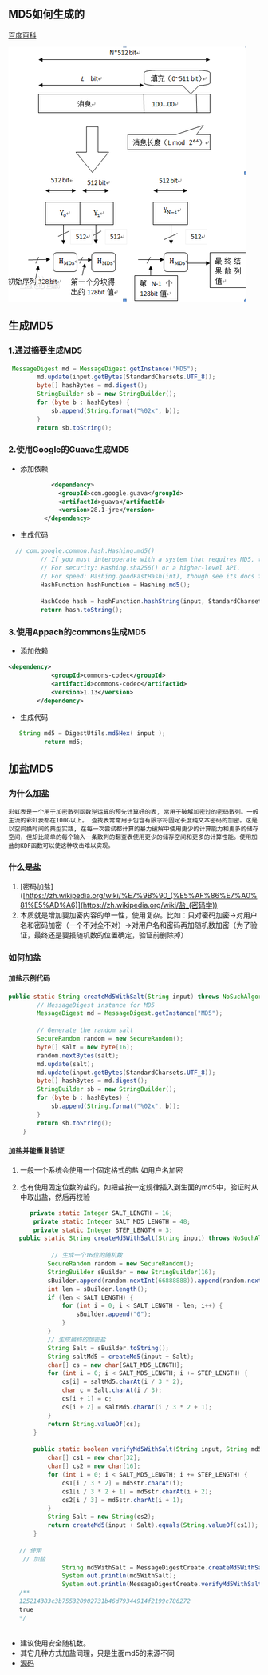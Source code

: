 ##  MD5如何生成的
[百度百科](https://baike.baidu.com/item/MD5)

![md5](../images/md5.png)

##  生成MD5

### 1.通过摘要生成MD5

``` java
 MessageDigest md = MessageDigest.getInstance("MD5");
        md.update(input.getBytes(StandardCharsets.UTF_8));
        byte[] hashBytes = md.digest();
        StringBuilder sb = new StringBuilder();
        for (byte b : hashBytes) {
            sb.append(String.format("%02x", b));
        }
        return sb.toString();
```

### 2.使用Google的Guava生成MD5

- 添加依赖

``` xml
            <dependency>
              <groupId>com.google.guava</groupId>
              <artifactId>guava</artifactId>
              <version>28.1-jre</version>
          </dependency>
```
- 生成代码

 ``` java
   // com.google.common.hash.Hashing.md5()
          // If you must interoperate with a system that requires MD5, then use this method, despite its deprecation. But if you can choose your hash function, avoid MD5, which is neither fast nor secure. As of January 2017, we suggest:
          // For security: Hashing.sha256() or a higher-level API.
          // For speed: Hashing.goodFastHash(int), though see its docs for caveats.
          HashFunction hashFunction = Hashing.md5();
  
          HashCode hash = hashFunction.hashString(input, StandardCharsets.UTF_8);
          return hash.toString();
 ```

### 3.使用Appach的commons生成MD5

- 添加依赖

``` xml
<dependency>
            <groupId>commons-codec</groupId>
            <artifactId>commons-codec</artifactId>
            <version>1.13</version>
        </dependency>
```
- 生成代码

``` java
   String md5 = DigestUtils.md5Hex( input );
          return md5;
```

  

## 加盐MD5

### 为什么加盐

``` 
彩虹表是一个用于加密散列函数逆运算的预先计算好的表, 常用于破解加密过的密码散列。一般主流的彩虹表都在100G以上。 查找表常常用于包含有限字符固定长度纯文本密码的加密。这是以空间换时间的典型实践, 在每一次尝试都计算的暴力破解中使用更少的计算能力和更多的储存空间，但却比简单的每个输入一条散列的翻查表使用更少的储存空间和更多的计算性能。使用加盐的KDF函数可以使这种攻击难以实现。
```

### 什么是盐

1.  [密码加盐]([https://zh.wikipedia.org/wiki/%E7%9B%90_(%E5%AF%86%E7%A0%81%E5%AD%A6)](https://zh.wikipedia.org/wiki/盐_(密码学))
2. 本质就是增加要加密内容的单一性，使用复杂。比如：只对密码加密->对用户名和密码加密（一个不对全不对）->对用户名和密码再加随机数加密（为了验证，最终还是要报随机数的位置确定，验证前删除掉）

### 如何加盐

#### 加盐示例代码

``` java
public static String createMd5WithSalt(String input) throws NoSuchAlgorithmException {
        // MessageDigest instance for MD5
        MessageDigest md = MessageDigest.getInstance("MD5");

        // Generate the random salt
        SecureRandom random = new SecureRandom();
        byte[] salt = new byte[16];
        random.nextBytes(salt);
        md.update(salt);
        md.update(input.getBytes(StandardCharsets.UTF_8));
        byte[] hashBytes = md.digest();
        StringBuilder sb = new StringBuilder();
        for (byte b : hashBytes) {
            sb.append(String.format("%02x", b));
        }
        return sb.toString();
    }
```

#### 加盐并能重复验证

1. 一般一个系统会使用一个固定格式的盐 如用户名加密

2. 也有使用固定位数的盐的，如把盐按一定规律插入到生面的md5中，验证时从中取出盐，然后再校验

``` java
      private static Integer SALT_LENGTH = 16;
       private static Integer SALT_MD5_LENGTH = 48;
       private static Integer STEP_LENGTH = 3;
   public static String createMd5WithSalt(String input) throws NoSuchAlgorithmException {
   
            // 生成一个16位的随机数
           SecureRandom random = new SecureRandom();
           StringBuilder sBuilder = new StringBuilder(16);
           sBuilder.append(random.nextInt(66888888)).append(random.nextInt(66888888));
           int len = sBuilder.length();
           if (len < SALT_LENGTH) {
               for (int i = 0; i < SALT_LENGTH - len; i++) {
                   sBuilder.append("0");
               }
           }
           // 生成最终的加密盐
           String Salt = sBuilder.toString();
           String saltMd5 = createMd5(input + Salt);
           char[] cs = new char[SALT_MD5_LENGTH];
           for (int i = 0; i < SALT_MD5_LENGTH; i += STEP_LENGTH) {
               cs[i] = saltMd5.charAt(i / 3 * 2);
               char c = Salt.charAt(i / 3);
               cs[i + 1] = c;
               cs[i + 2] = saltMd5.charAt(i / 3 * 2 + 1);
           }
           return String.valueOf(cs);
       }
   
       public static boolean verifyMd5WithSalt(String input, String md5str) throws NoSuchAlgorithmException {
           char[] cs1 = new char[32];
           char[] cs2 = new char[16];
           for (int i = 0; i < SALT_MD5_LENGTH; i += STEP_LENGTH) {
               cs1[i / 3 * 2] = md5str.charAt(i);
               cs1[i / 3 * 2 + 1] = md5str.charAt(i + 2);
               cs2[i / 3] = md5str.charAt(i + 1);
           }
           String Salt = new String(cs2);
           return createMd5(input + Salt).equals(String.valueOf(cs1));
       }
   
   // 使用
    // 加盐
               String md5WithSalt = MessageDigestCreate.createMd5WithSalt("测试md5");
               System.out.println(md5WithSalt);
               System.out.println(MessageDigestCreate.verifyMd5WithSalt("测试md5",md5WithSalt));
   /**
   125214383c3b755320902731b46d79344914f2199c786272
   true
   */
   
```

-  建议使用安全随机数。
- 其它几种方式加盐同理，只是生面md5的来源不同
- [源码](https://github.com/Ants-double/renshenguo)